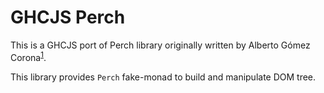 # GHCJS Perch

This is a GHCJS port of Perch library originally written by Alberto Gómez
Corona<sup>[1][haste-perch]</sup>.

This library provides `Perch` fake-monad to build and manipulate DOM tree.

[haste-perch]:https://github.com/agocorona/haste-perch
